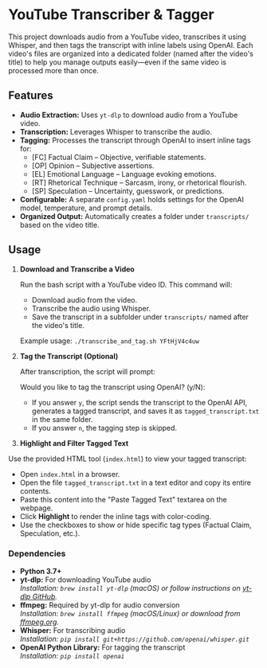 # YouTube Transcriber & Tagger

This project downloads audio from a YouTube video, transcribes it using Whisper, and then tags the transcript with inline labels using OpenAI. Each video's files are organized into a dedicated folder (named after the video's title) to help you manage outputs easily—even if the same video is processed more than once.

## Features

- **Audio Extraction:** Uses `yt-dlp` to download audio from a YouTube video.
- **Transcription:** Leverages Whisper to transcribe the audio.
- **Tagging:** Processes the transcript through OpenAI to insert inline tags for:
  - [FC] Factual Claim – Objective, verifiable statements.
  - [OP] Opinion – Subjective assertions.
  - [EL] Emotional Language – Language evoking emotions.
  - [RT] Rhetorical Technique – Sarcasm, irony, or rhetorical flourish.
  - [SP] Speculation – Uncertainty, guesswork, or predictions.
- **Configurable:** A separate `config.yaml` holds settings for the OpenAI model, temperature, and prompt details.
- **Organized Output:** Automatically creates a folder under `transcripts/` based on the video title.

## Usage

1. **Download and Transcribe a Video**

   Run the bash script with a YouTube video ID. This command will:
   - Download audio from the video.
   - Transcribe the audio using Whisper.
   - Save the transcript in a subfolder under `transcripts/` named after the video's title.

   Example usage:
   `./transcribe_and_tag.sh YFtHjV4c4uw`

2. **Tag the Transcript (Optional)**

   After transcription, the script will prompt:

   Would you like to tag the transcript using OpenAI? (y/N):

   - If you answer `y`, the script sends the transcript to the OpenAI API, generates a tagged transcript, and saves it as `tagged_transcript.txt` in the same folder.
   - If you answer `n`, the tagging step is skipped.

3. **Highlight and Filter Tagged Text**

  Use the provided HTML tool (`index.html`) to view your tagged transcript:
  - Open `index.html` in a browser.
  - Open the file `tagged_transcript.txt` in a text editor and copy its entire contents.
  - Paste this content into the "Paste Tagged Text" textarea on the webpage.
  - Click **Highlight** to render the inline tags with color-coding.
  - Use the checkboxes to show or hide specific tag types (Factual Claim, Speculation, etc.).




### Dependencies

- **Python 3.7+**
- **yt-dlp:** For downloading YouTube audio  
  _Installation: `brew install yt-dlp` (macOS) or follow instructions on [yt-dlp GitHub](https://github.com/yt-dlp/yt-dlp)._
- **ffmpeg:** Required by yt-dlp for audio conversion  
  _Installation: `brew install ffmpeg` (macOS/Linux) or download from [ffmpeg.org](https://ffmpeg.org/)._
- **Whisper:** For transcribing audio  
  _Installation: `pip install git+https://github.com/openai/whisper.git`_
- **OpenAI Python Library:** For tagging the transcript  
  _Installation: `pip install openai`_

